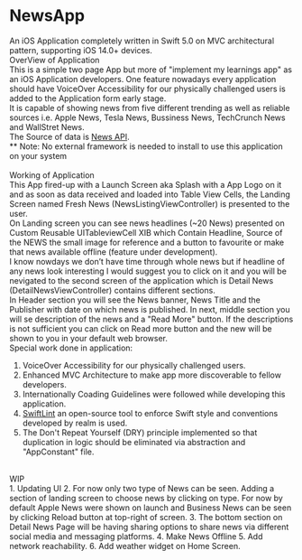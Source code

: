 # NewsApp
An iOS Application completely written in Swift 5.0 on MVC architectural pattern, supporting iOS 14.0+ devices. 
<br />
OverView of Application<br />
This is a simple two page App but more of "implement my learnings app" as an iOS Application developers.
One feature nowadays every application should have VoiceOver Accessibility for our physically challenged users is added to the Application form early stage.<br />
It is capable of showing news from five different trending as well as reliable sources i.e. Apple News, Tesla News, Bussiness News, TechCrunch News and WallStret News.<br />
The Source of data is <a href = "https://newsapi.org/">News API</a>.
<br />
** Note: No external framework is needed to install to use this application on your system
<br />
<br />
Working of Application <br />
This App fired-up with a Launch Screen aka Splash with a App Logo on it and as soon as data received and loaded into Table View Cells,
the Landing Screen named Fresh News (NewsListingViewController) is presented to the user.<br />
On Landing screen you can see news headlines (~20 News) presented on Custom Reusable UITableviewCell XIB which Contain Headline, Source of the NEWS the small image for reference and a button to favourite or make that news available offline (feature under development).<br />
I know nowdays we don’t have time through whole news but if headline of any news look interesting I would suggest you to click on it and you will be nevigated to the second screen of the application which is Detail News (DetailNewsViewController) contains different sections.<br />
In Header section you will see the News banner, News Title and the Publisher with date on which news is published. In next, middle section you will se description of the news and a "Read More" button. If the descriptions is not sufficient you can click on Read more button and the new will be shown to you in your default web browser.
<br />
Special work done in application:<br />
1. VoiceOver Accessibility for our physically challenged users.
2. Enhanced MVC Architecture to make app more discoverable to fellow developers.
3. Internationally Coading Guidelines were followed while developing this application.
4. <a href = "https://github.com/realm/SwiftLint">SwiftLint</a> an open-source tool to enforce Swift style and conventions developed by realm is used.
5. The Don't Repeat Yourself (DRY) principle implemented so that duplication in logic should be eliminated via abstraction and "AppConstant" file.
<br />
WIP<br />
1. Updating UI
2. For now only two type of News can be seen. Adding a section of landing screen to choose news by clicking on type. For now by default Apple News were shown on launch and Business News can be seen by clicking Reload button at top-right of screen.
3. The bottom section on Detail News Page will be having sharing options to share news via different social media and messaging platforms. 
4. Make News Offline
5. Add network reachability.
6. Add weather widget on Home Screen.
